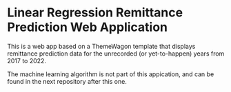 # Linear Regression Remittance Prediction Web Application

This is a web app based on a ThemeWagon template that displays remittance prediction data for the unrecorded (or yet-to-happen) years from 2017 to 2022. 

The machine learning algorithm is not part of this appication, and can be found in the next repository after this one.